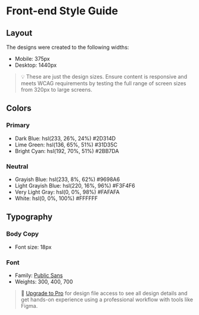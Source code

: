 # Front-end Style Guide

## Layout

The designs were created to the following widths:

- Mobile: 375px
- Desktop: 1440px

> 💡 These are just the design sizes. Ensure content is responsive and meets WCAG requirements by testing the full range of screen sizes from 320px to large screens.

## Colors

### Primary

- Dark Blue: hsl(233, 26%, 24%)  #2D314D
- Lime Green: hsl(136, 65%, 51%) #31D35C
- Bright Cyan: hsl(192, 70%, 51%) #2BB7DA

### Neutral

- Grayish Blue: hsl(233, 8%, 62%) #9698A6
- Light Grayish Blue: hsl(220, 16%, 96%) #F3F4F6
- Very Light Gray: hsl(0, 0%, 98%) #FAFAFA
- White: hsl(0, 0%, 100%) #FFFFFF

## Typography

### Body Copy

- Font size: 18px

### Font

- Family: [Public Sans](https://fonts.google.com/specimen/Public+Sans)
- Weights: 300, 400, 700

> 💎 [Upgrade to Pro](https://www.frontendmentor.io/pro?ref=style-guide) for design file access to see all design details and get hands-on experience using a professional workflow with tools like Figma.
